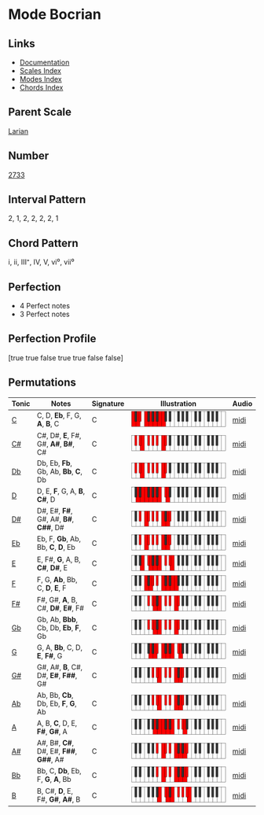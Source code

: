 # Mode Bocrian

## Links

- [Documentation](README.md)
- [Scales Index](Scales.md)
- [Modes Index](Modes.md)
- [Chords Index](Chords.md)

## Parent Scale

[Larian](ScaleLarian.md)

## Number

[2733](https://ianring.com/musictheory/scales/2733)

## Interval Pattern

2, 1, 2, 2, 2, 2, 1

## Chord Pattern

i, ii, III⁺, IV, V, vi⁰, vii⁰

## Perfection

- 4 Perfect notes
- 3 Perfect notes

## Perfection Profile

[true true false true true false false]

## Permutations

| Tonic | Notes | Signature | Illustration | Audio |
|-------|-------|-----------|--------------|-------|
| [C](ModeCNaturalBocrian.md) | C, D, **Eb**, F, G, **A**, **B**, C | C | ![CNaturalBocrian](ModeCNaturalBocrian.png) | [midi](https://github.com/edipermadi/music/blob/main/docs/ModeCNaturalBocrian.mid?raw=true) |
| [C#](ModeCSharpBocrian.md) | C#, D#, **E**, F#, G#, **A#**, **B#**, C# | C | ![CSharpBocrian](ModeCSharpBocrian.png) | [midi](https://github.com/edipermadi/music/blob/main/docs/ModeCSharpBocrian.mid?raw=true) |
| [Db](ModeDFlatBocrian.md) | Db, Eb, **Fb**, Gb, Ab, **Bb**, **C**, Db | C | ![DFlatBocrian](ModeDFlatBocrian.png) | [midi](https://github.com/edipermadi/music/blob/main/docs/ModeDFlatBocrian.mid?raw=true) |
| [D](ModeDNaturalBocrian.md) | D, E, **F**, G, A, **B**, **C#**, D | C | ![DNaturalBocrian](ModeDNaturalBocrian.png) | [midi](https://github.com/edipermadi/music/blob/main/docs/ModeDNaturalBocrian.mid?raw=true) |
| [D#](ModeDSharpBocrian.md) | D#, E#, **F#**, G#, A#, **B#**, **C##**, D# | C | ![DSharpBocrian](ModeDSharpBocrian.png) | [midi](https://github.com/edipermadi/music/blob/main/docs/ModeDSharpBocrian.mid?raw=true) |
| [Eb](ModeEFlatBocrian.md) | Eb, F, **Gb**, Ab, Bb, **C**, **D**, Eb | C | ![EFlatBocrian](ModeEFlatBocrian.png) | [midi](https://github.com/edipermadi/music/blob/main/docs/ModeEFlatBocrian.mid?raw=true) |
| [E](ModeENaturalBocrian.md) | E, F#, **G**, A, B, **C#**, **D#**, E | C | ![ENaturalBocrian](ModeENaturalBocrian.png) | [midi](https://github.com/edipermadi/music/blob/main/docs/ModeENaturalBocrian.mid?raw=true) |
| [F](ModeFNaturalBocrian.md) | F, G, **Ab**, Bb, C, **D**, **E**, F | C | ![FNaturalBocrian](ModeFNaturalBocrian.png) | [midi](https://github.com/edipermadi/music/blob/main/docs/ModeFNaturalBocrian.mid?raw=true) |
| [F#](ModeFSharpBocrian.md) | F#, G#, **A**, B, C#, **D#**, **E#**, F# | C | ![FSharpBocrian](ModeFSharpBocrian.png) | [midi](https://github.com/edipermadi/music/blob/main/docs/ModeFSharpBocrian.mid?raw=true) |
| [Gb](ModeGFlatBocrian.md) | Gb, Ab, **Bbb**, Cb, Db, **Eb**, **F**, Gb | C | ![GFlatBocrian](ModeGFlatBocrian.png) | [midi](https://github.com/edipermadi/music/blob/main/docs/ModeGFlatBocrian.mid?raw=true) |
| [G](ModeGNaturalBocrian.md) | G, A, **Bb**, C, D, **E**, **F#**, G | C | ![GNaturalBocrian](ModeGNaturalBocrian.png) | [midi](https://github.com/edipermadi/music/blob/main/docs/ModeGNaturalBocrian.mid?raw=true) |
| [G#](ModeGSharpBocrian.md) | G#, A#, **B**, C#, D#, **E#**, **F##**, G# | C | ![GSharpBocrian](ModeGSharpBocrian.png) | [midi](https://github.com/edipermadi/music/blob/main/docs/ModeGSharpBocrian.mid?raw=true) |
| [Ab](ModeAFlatBocrian.md) | Ab, Bb, **Cb**, Db, Eb, **F**, **G**, Ab | C | ![AFlatBocrian](ModeAFlatBocrian.png) | [midi](https://github.com/edipermadi/music/blob/main/docs/ModeAFlatBocrian.mid?raw=true) |
| [A](ModeANaturalBocrian.md) | A, B, **C**, D, E, **F#**, **G#**, A | C | ![ANaturalBocrian](ModeANaturalBocrian.png) | [midi](https://github.com/edipermadi/music/blob/main/docs/ModeANaturalBocrian.mid?raw=true) |
| [A#](ModeASharpBocrian.md) | A#, B#, **C#**, D#, E#, **F##**, **G##**, A# | C | ![ASharpBocrian](ModeASharpBocrian.png) | [midi](https://github.com/edipermadi/music/blob/main/docs/ModeASharpBocrian.mid?raw=true) |
| [Bb](ModeBFlatBocrian.md) | Bb, C, **Db**, Eb, F, **G**, **A**, Bb | C | ![BFlatBocrian](ModeBFlatBocrian.png) | [midi](https://github.com/edipermadi/music/blob/main/docs/ModeBFlatBocrian.mid?raw=true) |
| [B](ModeBNaturalBocrian.md) | B, C#, **D**, E, F#, **G#**, **A#**, B | C | ![BNaturalBocrian](ModeBNaturalBocrian.png) | [midi](https://github.com/edipermadi/music/blob/main/docs/ModeBNaturalBocrian.mid?raw=true) |
